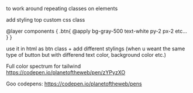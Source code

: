 to work around repeating classes on elements

add styling top custom css class

@layer components {
    .btn{
        @apply
        bg-gray-500
        text-white
        py-2
        px-2
        etc...
    }
}

use it in html as btn class + add different stylings
(when u weant the same type of button but with differend text color, background color etc.)


Full color spectrum for tailwind
https://codepen.io/planetoftheweb/pen/zYPyzXO


Goo codepens:
https://codepen.io/planetoftheweb/pens